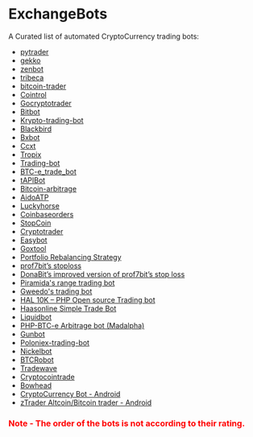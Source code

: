 # ExchangeBots
A Curated list of automated CryptoCurrency trading bots:
<ul>
<li><a href="https://github.com/owocki/pytrader">pytrader</a></li>
<li><a href=""https://github.com/askmike/gekko">gekko</a></li>
<li><a href="https://github.com/carlos8f/zenbot">zenbot</a></li>
<li><a href="https://github.com/michaelgrosner/tribeca">tribeca</a></li>
<li><a href="https://github.com/pirate/bitcoin-trader">bitcoin-trader</a></li>
<li><a href="https://github.com/jakubroztocil/cointrol">Cointrol</a></li>
<li><a href="https://github.com/thrasher-/gocryptotrader">Gocryptotrader</a></li>
<li><a href="https://github.com/5an1ty/BitBot">Bitbot</a></li>
<li><a href="https://github.com/ctubio/Krypto-trading-bot">Krypto-trading-bot</a></li>
<li><a href="https://github.com/butor/blackbird">Blackbird</a></li>
<li><a href="https://github.com/gazbert/bxbot">Bxbot</a></li>
<li><a href="https://github.com/kroitor/ccxt">Ccxt</a></li>
<li><a href="https://github.com/safex/tropix">Tropix</a></li>
<li><a href="https://github.com/bwentzloff/trading-bot">Trading-bot</a></li>
<li><a href="https://github.com/dashscar/btc-e_Trade_bot">BTC-e_trade_bot</a></li>
<li><a href="https://github.com/nomorecoin/tAPIbot">tAPIBot</a></li>
<li><a href="https://github.com/maxme/bitcoin-arbitrage">Bitcoin-arbitrage</a></li>
<li><a href="https://github.com/aido/AidoATP">AidoATP</a></li>
<li><a href="https://github.com/alexmbird/luckyhorse">Luckyhorse</a></li>
<li><a href="https://github.com/tomholub/coinbaseorders">Coinbaseorders</a></li>
<li><a href="https://stopcoin.com/">StopCoin</a></li>
<li><a href="https://cryptotrader.org/">Cryptotrader</a></li>
<li><a href="https://github.com/codingdna2/easybot">Easybot</a></li>
<li><a href="https://github.com/prof7bit/goxtool">Goxtool</a></li>
<li><a href="https://gist.github.com/prof7bit/5395900">Portfolio Rebalancing Strategy</a></li>
<li><a href="https://gist.github.com/prof7bit/5437131">prof7bit’s stoploss</a></li>
<li><a href="https://gist.github.com/dkgeorge/5603198">DonaBit’s improved version of prof7bit’s stop loss</a></li>
<li><a href="https://gist.github.com/pira/8030590">Piramida's range trading bot</a></li>
<li><a href="https://github.com/italiano40/Bitcoin-Trading-bot">Gweedo's trading bot</a></li>
<li><a href="https://github.com/intrd/bitcoin/blob/master/hal10k/">HAL 10K – PHP Open source Trading bot</a></li>
<li><a href="http://www.haasonline.com/">Haasonline Simple Trade Bot</a></li>
<li><a href="https://github.com/chrisacheson/liquidbot">Liquidbot</a></li>
<li><a href="https://bitcointalk.org/index.php?topic=236321.0">PHP-BTC-e Arbitrage bot (Madalpha)</a></li>
<li><a href="https://bitcointalk.org/index.php?topic=1715214.0">Gunbot</a></li>
<li><a href="https://github.com/Ryanmtate/poloniex-trading-bot">Poloniex-trading-bot</a></li>
<li><a href="https://github.com/AdamCox9/nickelbot">Nickelbot</a></li>
<li><a href="http://www.btcrobot.com/">BTCRobot</a></li>
<li><a href="https://tradewave.net/">Tradewave</a></li>
<li><a href="http://www.cryptocointrade.com/">Cryptocointrade</a></li>
<li><a href="https://github.com/joeldg/bowhead">Bowhead</a></li>
<li><a href="https://play.google.com/store/apps/details?id=com.tahri.cryptocbot&hl=en">CryptoCurrency Bot - Android</a></li>
<li><a href="https://play.google.com/store/apps/details?id=co.bandicoot.ztrader&hl=en">zTrader Altcoin/Bitcoin trader - Android</a></li>
</ul>

<font color="red"><h3>Note - The order of the bots is not according to their rating.<h3></font>
